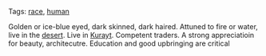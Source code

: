 Tags: [race](Races), [human](Humans)

Golden or ice-blue eyed, dark skinned, dark haired. Attuned to fire or water, live in the [desert](Deserts). Live in [Kurayt](Kurayt). Competent traders. A strong appreciatioin for beauty, architecutre. Education and good upbringing are critical
